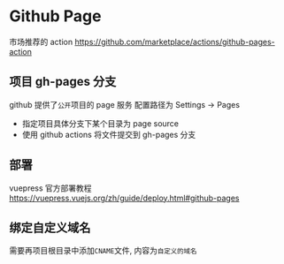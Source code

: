 # Github Page

市场推荐的 action https://github.com/marketplace/actions/github-pages-action

## 项目 gh-pages 分支

github 提供了`公开`项目的 page 服务 配置路径为 Settings -> Pages

- 指定项目具体分支下某个目录为 page source
- 使用 github actions 将文件提交到 gh-pages 分支

## 部署

vuepress 官方部署教程 https://vuepress.vuejs.org/zh/guide/deploy.html#github-pages

## 绑定自定义域名

需要再项目根目录中添加`CNAME`文件, 内容为`自定义的域名`
